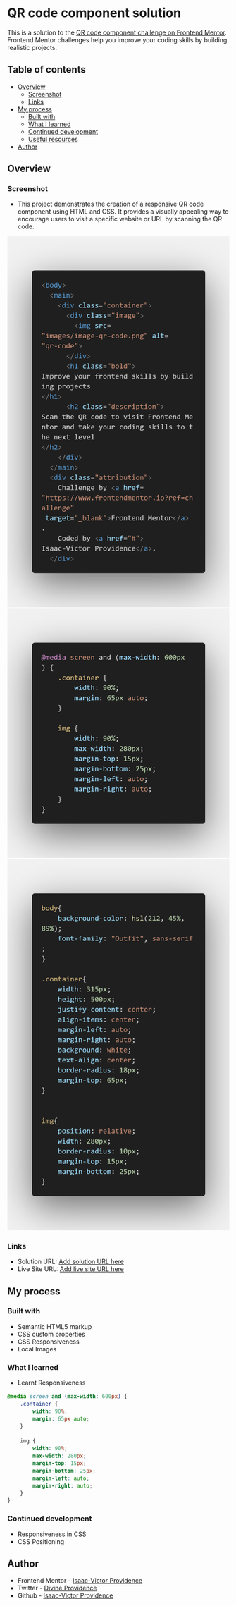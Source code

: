 # QR code component solution

This is a solution to the [QR code component challenge on Frontend Mentor](https://www.frontendmentor.io/challenges/qr-code-component-iux_sIO_H). Frontend Mentor challenges help you improve your coding skills by building realistic projects. 

## Table of contents

- [Overview](#overview)
  - [Screenshot](#screenshot)
  - [Links](#links)
- [My process](#my-process)
  - [Built with](#built-with)
  - [What I learned](#what-i-learned)
  - [Continued development](#continued-development)
  - [Useful resources](#useful-resources)
- [Author](#author)

## Overview

### Screenshot

- This project demonstrates the creation of a responsive QR code component using HTML and CSS. It provides a visually appealing way to encourage users to visit a specific website or URL by scanning the QR code.

![HTML Code](images/code.png)
![Responsive CSS Code](images/css.png)
![CSS Code](images/css2.png)

### Links

- Solution URL: [Add solution URL here](https://your-solution-url.com)
- Live Site URL: [Add live site URL here](https://your-live-site-url.com)

## My process

### Built with

- Semantic HTML5 markup
- CSS custom properties
- CSS Responsiveness
- Local Images


### What I learned

- Learnt Responsiveness

```css
@media screen and (max-width: 600px) {
    .container {
        width: 90%;
        margin: 65px auto;
    }
    
    img {
        width: 90%;
        max-width: 280px;
        margin-top: 15px;
        margin-bottom: 25px;
        margin-left: auto; 
        margin-right: auto;
    }
}

```

### Continued development

- Responsiveness in CSS
- CSS Positioning


## Author

- Frontend Mentor - [Isaac-Victor Providence](https://www.frontendmentor.io/profile/Emoji123-s)
- Twitter - [Divine Providence](https://twitter.com/p_r_o_v_i_dence)
- Github - [Isaac-Victor Providence](https://github.com/Emoji123-s)